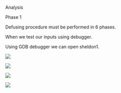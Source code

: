 Analysis

Phase 1 

Defusing procedure must be performed in 6 phases.

When we test our inputs using debugger.

Using GDB debugger we can open sheldon1.

![](https://user-images.githubusercontent.com/43363015/77848292-64be6100-71e1-11ea-86f1-6c5011b802d8.jpg)

![](https://user-images.githubusercontent.com/43363015/77848294-6720bb00-71e1-11ea-891b-add8b59b470f.png)

![](https://user-images.githubusercontent.com/43363015/77848298-6c7e0580-71e1-11ea-9713-8b82348e0919.png)

![](https://user-images.githubusercontent.com/43363015/77848307-743daa00-71e1-11ea-9403-d6517c134e0f.png)

